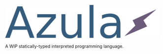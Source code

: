 <img src="https://github.com/OisinA/Azula/blob/master/azula_combined.png" width="500" />

A WIP statically-typed interpreted programming language.
